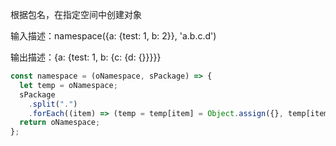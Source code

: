 根据包名，在指定空间中创建对象

输入描述：namespace({a: {test: 1, b: 2}}, 'a.b.c.d')

输出描述：{a: {test: 1, b: {c: {d: {}}}}}

```js
const namespace = (oNamespace, sPackage) => {
  let temp = oNamespace;
  sPackage
    .split(".")
    .forEach((item) => (temp = temp[item] = Object.assign({}, temp[item])));
  return oNamespace;
};
```